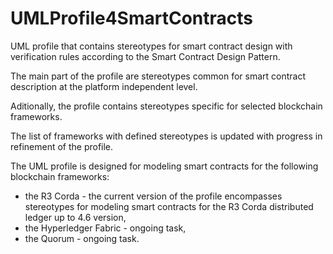 # UMLProfile4SmartContracts

UML profile that contains stereotypes for smart contract design with verification rules according to the Smart Contract Design Pattern.

The main part of the profile are stereotypes common for smart contract description at the platform independent level.

Aditionally, the profile contains stereotypes specific for selected blockchain frameworks.

The list of frameworks with defined stereotypes is updated with progress in refinement of the profile.

The UML profile is designed for modeling smart contracts for the following blockchain frameworks:
- the R3 Corda - the current version of the profile encompasses stereotypes for modeling smart contracts for the R3 Corda distributed ledger up to 4.6 version,
- the Hyperledger Fabric - ongoing task,
- the Quorum - ongoing task.  
